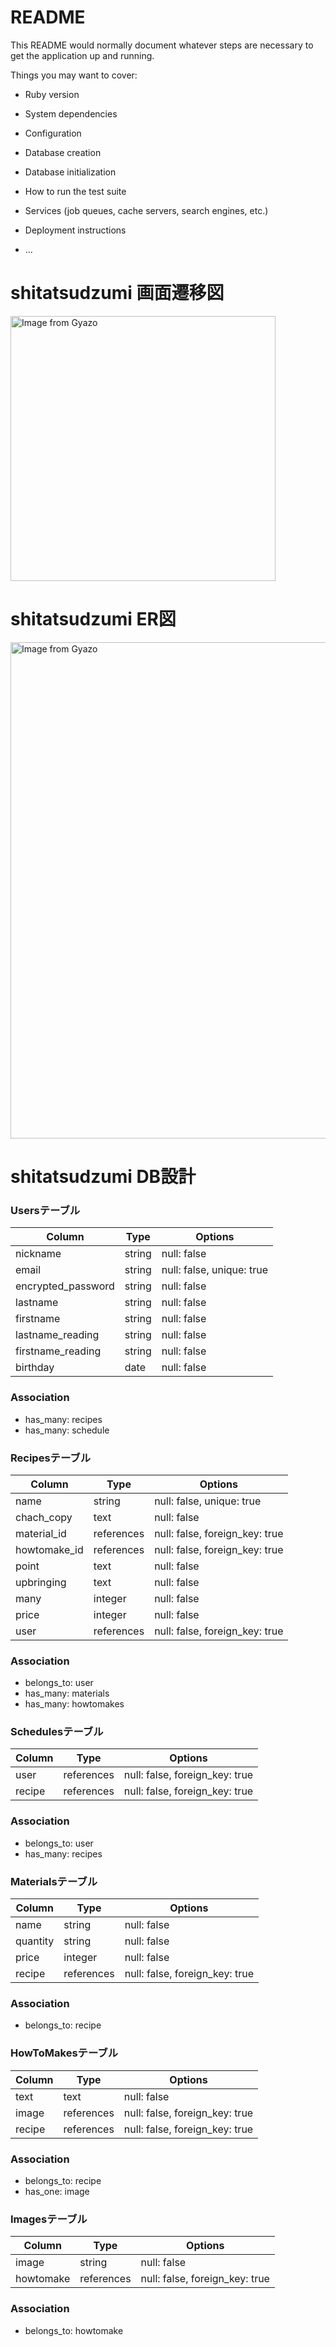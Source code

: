 # README

This README would normally document whatever steps are necessary to get the
application up and running.

Things you may want to cover:

* Ruby version

* System dependencies

* Configuration

* Database creation

* Database initialization

* How to run the test suite

* Services (job queues, cache servers, search engines, etc.)

* Deployment instructions

* ...

# shitatsudzumi 画面遷移図

<a href="https://gyazo.com/3d23d9b7a84e412a0bea2a0a8e6d7cb5"><img src="https://i.gyazo.com/3d23d9b7a84e412a0bea2a0a8e6d7cb5.png" alt="Image from Gyazo" width="424"/></a>

# shitatsudzumi ER図

<a href="https://gyazo.com/303a0791ecf6f34c092b7dcd043c74d6"><img src="https://i.gyazo.com/303a0791ecf6f34c092b7dcd043c74d6.png" alt="Image from Gyazo" width="794"/></a>

# shitatsudzumi DB設計

### Usersテーブル
|Column|Type|Options|
|------|----|-------|
|nickname|string|null: false|
|email|string|null: false, unique: true|
|encrypted_password|string|null: false|
|lastname|string|null: false|
|firstname|string|null: false|
|lastname_reading|string|null: false|
|firstname_reading|string|null: false|
|birthday|date|null: false|
### Association
- has_many: recipes
- has_many: schedule

### Recipesテーブル
|Column|Type|Options|
|------|----|-------|
|name|string|null: false, unique: true|
|chach_copy|text|null: false|
|material_id|references|null: false, foreign_key: true|
|howtomake_id|references|null: false, foreign_key: true|
|point|text|null: false|
|upbringing|text|null: false|
|many|integer|null: false|
|price|integer|null: false|
|user|references|null: false, foreign_key: true|
### Association
- belongs_to: user
- has_many: materials
- has_many: howtomakes

### Schedulesテーブル
|Column|Type|Options|
|------|----|-------|
|user|references|null: false, foreign_key: true|
|recipe|references|null: false, foreign_key: true|
### Association
- belongs_to: user
- has_many: recipes

### Materialsテーブル
|Column|Type|Options|
|------|----|-------|
|name|string|null: false|
|quantity|string|null: false|
|price|integer|null: false|
|recipe|references|null: false, foreign_key: true|
### Association
- belongs_to: recipe

### HowToMakesテーブル
|Column|Type|Options|
|------|----|-------|
|text|text|null: false|
|image|references|null: false, foreign_key: true|
|recipe|references|null: false, foreign_key: true|
### Association
- belongs_to: recipe
- has_one: image

### Imagesテーブル
|Column|Type|Options|
|------|----|-------|
|image|string|null: false|
|howtomake|references|null: false, foreign_key: true|
### Association
- belongs_to: howtomake